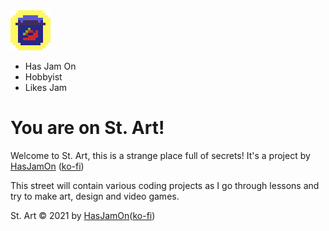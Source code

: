 <!DOCTYPE html>
<html>
    <head>
        <title>St. Art - Homepage</title>
        <meta charset="utf-8">
        <meta name="viewport" content="width=device-width">
        <meta name="description" content="St. Art, a strange and messy street on the internet!">
        <link rel="icon" href="favicon.ico">
        <link href="style.css" rel="stylesheet" type="text/css" />
    </head>
    <body>
      <!--<script src="script.js"></script> -->
        <div id="container">
            <div id="header">
                <div id="logo">
                    <a href="index.html" target="_self">
                        <img src="logo.png" alt="St.Art">
                    </a>
                </div>
                <div id="summary">
                    <ul>
                        <li>Has Jam On</li>
                        <li>Hobbyist</li>
                        <li>Likes Jam</li>
                    </ul>
                </div>
            </div>
            <div id="article">
                <h1>You are on St. Art!</h1>
                <p>Welcome to St. Art, this is a strange place full of secrets! It's a project by <a href="https://hasjamon.itch.io/">HasJamOn</a> (<a href="https://ko-fi.com/hasjamon">ko-fi</a>)</p>
                <p>This street will contain various coding projects as I go through lessons and try to make art, design and video games.</p>
            </div>
            <div id="footer">
                <p>St. Art © 2021 by <a href="https://hasjamon.itch.io/">HasJamOn</a>(<a href="https://ko-fi.com/hasjamon">ko-fi</a>)</p>
            </div>
        </div>
        <script src='https://storage.ko-fi.com/cdn/scripts/overlay-widget.js'></script>
        <script>
        kofiWidgetOverlay.draw('hasjamon', {
          'type': 'floating-chat',
          'floating-chat.donateButton.text': 'Feed me jam',
          'floating-chat.donateButton.background-color': '#00b9fe',
          'floating-chat.donateButton.text-color': '#fff',
          'floating-chat.donatebutton.image': 'logo.png'
        });
        </script>
    </body>
</html>